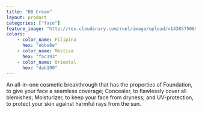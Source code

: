 ```yaml
---
title: "BB Cream"
layout: product
categories: ["face"]
feature_image: "http://res.cloudinary.com/ruel/image/upload/v1438575069/fs/BB_Cream.jpg"
colors:
    - color_name: Filipina
      hex: "ebbe8e"
    - color_name: Mestiza
      hex: "fac193"
    - color_name: Oriental
      hex: "dab190"
---
```

An all-in-one cosmetic breakthrough that has the properties of Foundation, to give your face a seamless coverage; Concealer, to flawlessly cover all blemishes; Moisturizer, to keep your face from dryness; and UV-protection, to protect your skin against harmful rays from the sun.